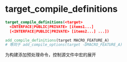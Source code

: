# target_compile_definitions

```cmake
target_compile_definitions(<target>
  <INTERFACE|PUBLIC|PRIVATE> [items1...]
  [<INTERFACE|PUBLIC|PRIVATE> [items2...] ...])

add_compile_definitions(target MACRO_FEATURE_A)
# 等同于 add_compile_options(target -DMACRO_FEATURE_A)
```

为构建添加预处理命令，控制源文件中宏的展开